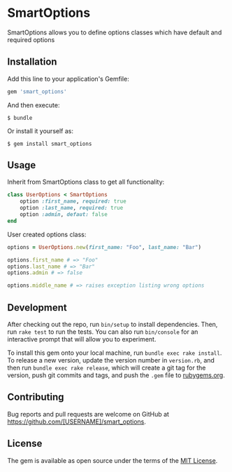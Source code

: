# SmartOptions

SmartOptions allows you to define options classes which have default and required options

## Installation

Add this line to your application's Gemfile:

```ruby
gem 'smart_options'
```

And then execute:

    $ bundle

Or install it yourself as:

    $ gem install smart_options

## Usage

Inherit from SmartOptions class to get all functionality:

```ruby
class UserOptions < SmartOptions
    option :first_name, required: true
    option :last_name, required: true
    option :admin, defaut: false
end
```

User created options class:

```ruby
options = UserOptions.new(first_name: "Foo", last_name: "Bar")

options.first_name # => "Foo"
options.last_name # => "Bar"
options.admin # => false

options.middle_name # => raises exception listing wrong options
```

## Development

After checking out the repo, run `bin/setup` to install dependencies. Then, run `rake test` to run the tests. You can also run `bin/console` for an interactive prompt that will allow you to experiment.

To install this gem onto your local machine, run `bundle exec rake install`. To release a new version, update the version number in `version.rb`, and then run `bundle exec rake release`, which will create a git tag for the version, push git commits and tags, and push the `.gem` file to [rubygems.org](https://rubygems.org).

## Contributing

Bug reports and pull requests are welcome on GitHub at https://github.com/[USERNAME]/smart_options.

## License

The gem is available as open source under the terms of the [MIT License](https://opensource.org/licenses/MIT).

